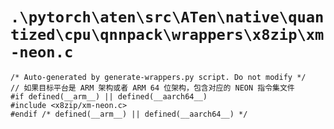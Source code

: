 # `.\pytorch\aten\src\ATen\native\quantized\cpu\qnnpack\wrappers\x8zip\xm-neon.c`

```
/* Auto-generated by generate-wrappers.py script. Do not modify */
// 如果目标平台是 ARM 架构或者 ARM 64 位架构，包含对应的 NEON 指令集文件
#if defined(__arm__) || defined(__aarch64__)
#include <x8zip/xm-neon.c>
#endif /* defined(__arm__) || defined(__aarch64__) */
```